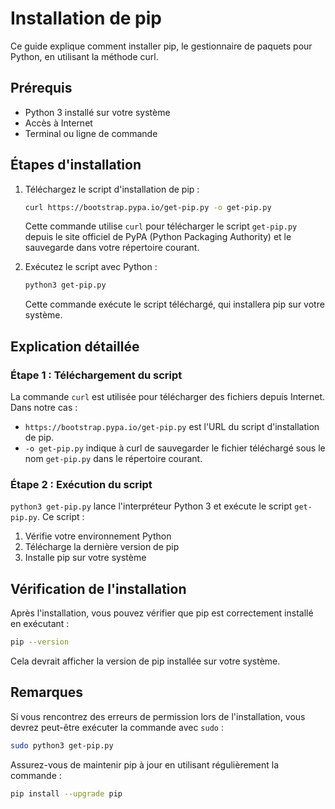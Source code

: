 # Installation de pip

Ce guide explique comment installer pip, le gestionnaire de paquets pour Python, en utilisant la méthode curl.

## Prérequis

- Python 3 installé sur votre système
- Accès à Internet
- Terminal ou ligne de commande

## Étapes d'installation

1. Téléchargez le script d'installation de pip :

   ```sh
   curl https://bootstrap.pypa.io/get-pip.py -o get-pip.py
   ```

   Cette commande utilise `curl` pour télécharger le script `get-pip.py` depuis le site officiel de PyPA (Python Packaging Authority) et le sauvegarde dans votre répertoire courant.

2. Exécutez le script avec Python :

   ```sh
   python3 get-pip.py
   ```

   Cette commande exécute le script téléchargé, qui installera pip sur votre système.

## Explication détaillée

### Étape 1 : Téléchargement du script

La commande `curl` est utilisée pour télécharger des fichiers depuis Internet. Dans notre cas :

- `https://bootstrap.pypa.io/get-pip.py` est l'URL du script d'installation de pip.
- `-o get-pip.py` indique à curl de sauvegarder le fichier téléchargé sous le nom `get-pip.py` dans le répertoire courant.

### Étape 2 : Exécution du script

`python3 get-pip.py` lance l'interpréteur Python 3 et exécute le script `get-pip.py`. Ce script :

1. Vérifie votre environnement Python
2. Télécharge la dernière version de pip
3. Installe pip sur votre système

## Vérification de l'installation

Après l'installation, vous pouvez vérifier que pip est correctement installé en exécutant :

```sh
pip --version
```

Cela devrait afficher la version de pip installée sur votre système.

## Remarques

Si vous rencontrez des erreurs de permission lors de l'installation, vous devrez peut-être exécuter la commande avec `sudo` :
  ```sh
  sudo python3 get-pip.py
  ```
Assurez-vous de maintenir pip à jour en utilisant régulièrement la commande :
  ```sh
  pip install --upgrade pip
  ```
